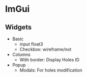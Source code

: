 
# ImGui

##  Widgets
* Basic
    * input float3
    * Checkbox: wireframe/not
* Columns
    * With border: Display Holes ID
* Popup
    * Modals: For holes modification
